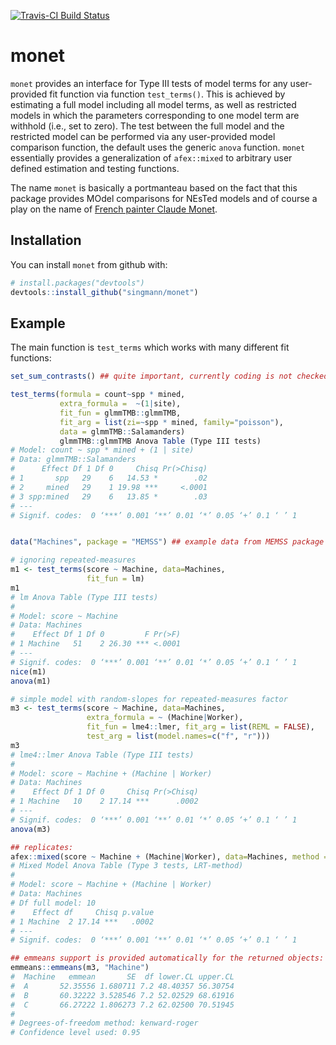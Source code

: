 [![Travis-CI Build Status](https://travis-ci.org/singmann/monet.svg?branch=master)](https://travis-ci.org/singmann/monet)

# monet

`monet` provides an interface for Type III tests of model terms for any 
user-provided fit function via function `test_terms()`. This is achieved 
by estimating a full model including all model terms, as well as restricted 
models in which the parameters corresponding to one model term are withhold 
(i.e., set to zero). The test between the full model and the restricted model 
can be  performed via any user-provided model comparison function, the default 
uses the generic `anova` function. `monet` essentially provides a generalization
of `afex::mixed` to arbitrary user defined estimation and testing functions.

The name `monet` is basically a portmanteau based on the fact that this package 
provides MOdel comparisons for NEsTed models and of course a play on the name of
[French painter Claude Monet](https://en.wikipedia.org/wiki/Claude_Monet).
 

## Installation

You can install `monet` from github with:


``` r
# install.packages("devtools")
devtools::install_github("singmann/monet")
```

## Example

The main function is `test_terms` which works with many different fit functions:

``` r
set_sum_contrasts() ## quite important, currently coding is not checked

test_terms(formula = count~spp * mined, 
           extra_formula =  ~(1|site), 
           fit_fun = glmmTMB::glmmTMB, 
           fit_arg = list(zi=~spp * mined, family="poisson"), 
           data = glmmTMB::Salamanders)
           glmmTMB::glmmTMB Anova Table (Type III tests)
# Model: count ~ spp * mined + (1 | site)
# Data: glmmTMB::Salamanders
#      Effect Df 1 Df 0     Chisq Pr(>Chisq)
# 1       spp   29    6   14.53 *        .02
# 2     mined   29    1 19.98 ***     <.0001
# 3 spp:mined   29    6   13.85 *        .03
# ---
# Signif. codes:  0 ‘***’ 0.001 ‘**’ 0.01 ‘*’ 0.05 ‘+’ 0.1 ‘ ’ 1


data("Machines", package = "MEMSS") ## example data from MEMSS package

# ignoring repeated-measures
m1 <- test_terms(score ~ Machine, data=Machines,
                 fit_fun = lm)
m1
# lm Anova Table (Type III tests)
# 
# Model: score ~ Machine
# Data: Machines
#    Effect Df 1 Df 0         F Pr(>F)
# 1 Machine   51    2 26.30 *** <.0001
# ---
# Signif. codes:  0 ‘***’ 0.001 ‘**’ 0.01 ‘*’ 0.05 ‘+’ 0.1 ‘ ’ 1
nice(m1)
anova(m1)

# simple model with random-slopes for repeated-measures factor
m3 <- test_terms(score ~ Machine, data=Machines,
                 extra_formula = ~ (Machine|Worker),
                 fit_fun = lme4::lmer, fit_arg = list(REML = FALSE),
                 test_arg = list(model.names=c("f", "r")))
m3
# lme4::lmer Anova Table (Type III tests)
# 
# Model: score ~ Machine + (Machine | Worker)
# Data: Machines
#    Effect Df 1 Df 0     Chisq Pr(>Chisq)
# 1 Machine   10    2 17.14 ***      .0002
# ---
# Signif. codes:  0 ‘***’ 0.001 ‘**’ 0.01 ‘*’ 0.05 ‘+’ 0.1 ‘ ’ 1
anova(m3)

## replicates:
afex::mixed(score ~ Machine + (Machine|Worker), data=Machines, method = "LRT")
# Mixed Model Anova Table (Type 3 tests, LRT-method)
# 
# Model: score ~ Machine + (Machine | Worker)
# Data: Machines
# Df full model: 10
#    Effect df     Chisq p.value
# 1 Machine  2 17.14 ***   .0002
# ---
# Signif. codes:  0 ‘***’ 0.001 ‘**’ 0.01 ‘*’ 0.05 ‘+’ 0.1 ‘ ’ 1

## emmeans support is provided automatically for the returned objects:
emmeans::emmeans(m3, "Machine")
#  Machine   emmean       SE  df lower.CL upper.CL
#  A       52.35556 1.680711 7.2 48.40357 56.30754
#  B       60.32222 3.528546 7.2 52.02529 68.61916
#  C       66.27222 1.806273 7.2 62.02500 70.51945
# 
# Degrees-of-freedom method: kenward-roger 
# Confidence level used: 0.95 
```
